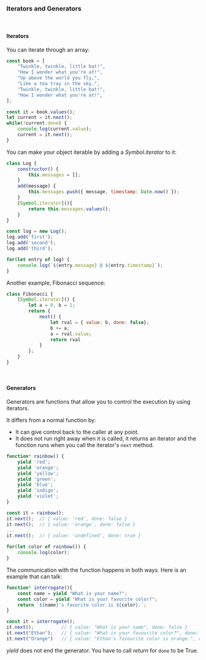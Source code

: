 

### Iterators and Generators

&nbsp;


#### Iterators



You can iterate through an array:

```js
const book = [
	"Twinkle, twinkle, little bat!",
	"How I wonder what you're at!",
	"Up above the world you fly,",
	"Like a tea tray in the sky.",
	"Twinkle, twinkle, little bat!",
	"How I wonder what you're at!",
];
```
```js
const it = book.values();
let current = it.next();
while(!current.done) {
	console.log(current.value);
	current = it.next();
}
```

You can make your object iterable by adding a _Symbol.iterator_ to it:

```js
class Log {
	constructor() {
		this.messages = [];
	}
	add(message) {
		this.messages.push({ message, timestamp: Date.now() });
	}
	[Symbol.iterator](){
		return this.messages.values();
	}
}
```
```js
const log = new Log();
log.add('first');
log.add('second');
log.add('third');

for(let entry of log) {
	console.log(`${entry.message} @ ${entry.timestamp}`);
}
```


Another example, Fibonacci sequence:

```js
class Fibonacci {
	[Symbol.iterator]() {
		let a = 0, b = 1;
		return {
			next() {
				let rval = { value: b, done: false};
				b += a;
				a = rval.value;
				return rval
			}
		};
	}
}
```

&nbsp;

#### Generators

Generators are functions that allow you to control the execution by using iterators.     

It differs from a normal function by:
* It can give control back to the caller at any point.
* It does not run right away when it is called, it returns an iterator and the function runs when you call the iterator's `next` method.

```js
function* rainbow() {
	yield 'red';
	yield 'orange';
	yield 'yellow';
	yield 'green';
	yield 'blue';
	yield 'indigo';
	yield 'violet';
}
```
```js
const it = rainbow();
it.next(); 	// { value: 'red', done: false }
it.next(); 	// { value: 'orange', done: false }
...
it.next(); 	// { value: 'undefined', done: true }
```
```js
for(let color of rainbow()) {
	console.log(color);
}
```


The communication with the function happens in both ways. Here is an example that can talk:

```js
function* interrogate(){
	const name = yield "What is your name?";
	const color = yield "What is your favorite color?";
	return `${name}'s favorite color is ${color}.`;
}
```
```js
const it = interrogate();
it.next();			// { value: "What is your name", done: false }
it.next("Ethan");	// { value: "What is your favourite color?", done: false }
it.next("Orange")	// { value: "Ethan's favourite color is orange.", done: true }
```

_yield_ does not end the generator. You have to call _return_ for `done` to be True.





